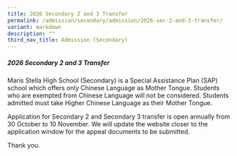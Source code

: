 ```yaml
---
title: 2026 Secondary 2 and 3 Transfer
permalink: /admission/secondary/admission/2026-sec-2-and-3-transfer/
variant: markdown
description: ""
third_nav_title: Admission (Secondary)
---
```

##### 2026 Secondary 2 and 3 Transfer
Maris Stella High School (Secondary) is a Special Assistance Plan (SAP) school which offers only Chinese Language as Mother Tongue. Students who are exempted from Chinese Language will not be considered. Students admitted must take Higher Chinese Language as their Mother Tongue. 

Application for Secondary 2 and Secondary 3 transfer is open annually from 30 October to 10 November. We will update the website closer to the application window for the appeal documents to be submitted.

Thank you.